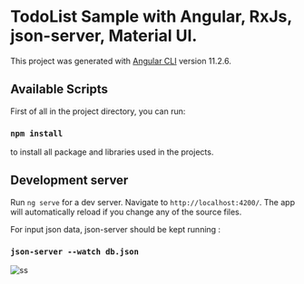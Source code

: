 # TodoList Sample with Angular, RxJs, json-server, Material UI.

This project was generated with [Angular CLI](https://github.com/angular/angular-cli) version 11.2.6.

## Available Scripts
First of all in the project directory, you can run:

### `npm install` 
to install all package and libraries used in the projects.

## Development server

Run `ng serve` for a dev server. Navigate to `http://localhost:4200/`. The app will automatically reload if you change any of the source files.


For input json data, json-server should be kept running :

### `json-server --watch db.json`

![ss](https://user-images.githubusercontent.com/25980403/113364664-c79a8900-935c-11eb-832d-f3a45d9c6bb5.png)


